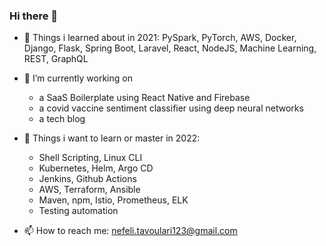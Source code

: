 ### Hi there 👋

- 🔭 Things i learned about in 2021: PySpark, PyTorch, AWS, Docker, Django, Flask, Spring Boot, Laravel, React, NodeJS, Machine Learning, REST, GraphQL

- 🌱 I’m currently working on 
  - a SaaS Boilerplate using React Native and Firebase
  - a covid vaccine sentiment classifier using deep neural networks
  - a tech blog

- :dart: Things i want to learn or master in 2022:
  -  Shell Scripting, Linux CLI
  -  Kubernetes, Helm, Argo CD
  -  Jenkins, Github Actions
  -  AWS, Terraform, Ansible
  -  Maven, npm, Istio, Prometheus, ELK
  -  Testing automation


- 📫 How to reach me: nefeli.tavoulari123@gmail.com
